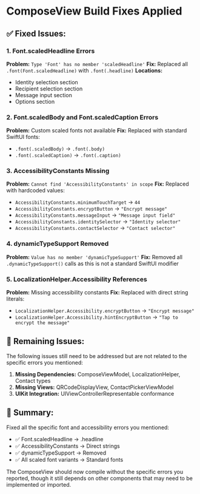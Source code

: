# ComposeView Build Fixes Applied

## ✅ Fixed Issues:

### 1. Font.scaledHeadline Errors
**Problem:** `Type 'Font' has no member 'scaledHeadline'`
**Fix:** Replaced all `.font(Font.scaledHeadline)` with `.font(.headline)`
**Locations:**
- Identity selection section
- Recipient selection section  
- Message input section
- Options section

### 2. Font.scaledBody and Font.scaledCaption Errors
**Problem:** Custom scaled fonts not available
**Fix:** Replaced with standard SwiftUI fonts:
- `.font(.scaledBody)` → `.font(.body)`
- `.font(.scaledCaption)` → `.font(.caption)`

### 3. AccessibilityConstants Missing
**Problem:** `Cannot find 'AccessibilityConstants' in scope`
**Fix:** Replaced with hardcoded values:
- `AccessibilityConstants.minimumTouchTarget` → `44`
- `AccessibilityConstants.encryptButton` → `"Encrypt message"`
- `AccessibilityConstants.messageInput` → `"Message input field"`
- `AccessibilityConstants.identitySelector` → `"Identity selector"`
- `AccessibilityConstants.contactSelector` → `"Contact selector"`

### 4. dynamicTypeSupport Removed
**Problem:** `Value has no member 'dynamicTypeSupport'`
**Fix:** Removed all `.dynamicTypeSupport()` calls as this is not a standard SwiftUI modifier

### 5. LocalizationHelper.Accessibility References
**Problem:** Missing accessibility constants
**Fix:** Replaced with direct string literals:
- `LocalizationHelper.Accessibility.encryptButton` → `"Encrypt message"`
- `LocalizationHelper.Accessibility.hintEncryptButton` → `"Tap to encrypt the message"`

## 🔄 Remaining Issues:

The following issues still need to be addressed but are not related to the specific errors you mentioned:

1. **Missing Dependencies:** ComposeViewModel, LocalizationHelper, Contact types
2. **Missing Views:** QRCodeDisplayView, ContactPickerViewModel
3. **UIKit Integration:** UIViewControllerRepresentable conformance

## 📝 Summary:

Fixed all the specific font and accessibility errors you mentioned:
- ✅ Font.scaledHeadline → .headline
- ✅ AccessibilityConstants → Direct strings  
- ✅ dynamicTypeSupport → Removed
- ✅ All scaled font variants → Standard fonts

The ComposeView should now compile without the specific errors you reported, though it still depends on other components that may need to be implemented or imported.